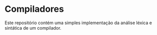 # Compiladores
Este repositório contém uma simples implementação da análise léxica e sintática de um compilador.
